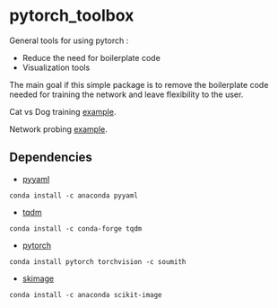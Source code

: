 # pytorch_toolbox

General tools for using pytorch :
- Reduce the need for boilerplate code
- Visualization tools

The main goal if this simple package is to remove the boilerplate code needed for training the network and leave flexibility to the user.

Cat vs Dog training [example](examples/classification).

Network probing [example](examples/probe).

## Dependencies 
- [pyyaml](https://anaconda.org/anaconda/pyyaml)

`conda install -c anaconda pyyaml`
- [tqdm](https://anaconda.org/conda-forge/tqdm)

`conda install -c conda-forge tqdm`
- [pytorch](http://pytorch.org/)

`conda install pytorch torchvision -c soumith`

- [skimage](https://anaconda.org/anaconda/scikit-image)

`conda install -c anaconda scikit-image `
